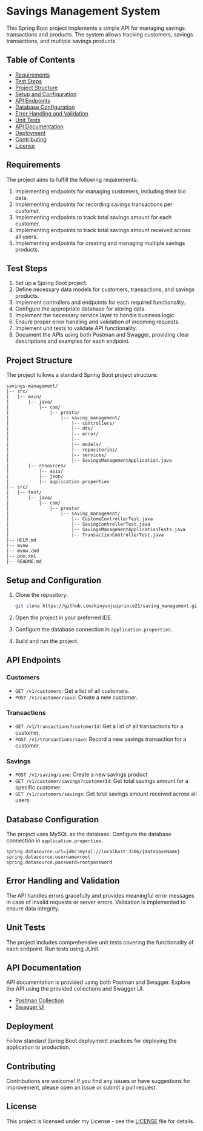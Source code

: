 # Savings Management System

This Spring Boot project implements a simple API for managing savings transactions and products. The system allows tracking customers, savings transactions, and multiple savings products.

## Table of Contents

- [Requirements](#requirements)
- [Test Steps](#test-steps)
- [Project Structure](#project-structure)
- [Setup and Configuration](#setup-and-configuration)
- [API Endpoints](#api-endpoints)
- [Database Configuration](#database-configuration)
- [Error Handling and Validation](#error-handling-and-validation)
- [Unit Tests](#unit-tests)
- [API Documentation](#api-documentation)
- [Deployment](#deployment)
- [Contributing](#contributing)
- [License](#license)

## Requirements

The project aims to fulfill the following requirements:

1. Implementing endpoints for managing customers, including their bio data.
2. Implementing endpoints for recording savings transactions per customer.
3. Implementing endpoints to track total savings amount for each customer.
4. Implementing endpoints to track total savings amount received across all users.
5. Implementing endpoints for creating and managing multiple savings products.

## Test Steps

1. Set up a Spring Boot project.
2. Define necessary data models for customers, transactions, and savings products.
3. Implement controllers and endpoints for each required functionality.
4. Configure the appropriate database for storing data.
5. Implement the necessary service layer to handle business logic.
6. Ensure proper error handling and validation of incoming requests.
7. Implement unit tests to validate API functionality.
8. Document the APIs using both Postman and Swagger, providing clear descriptions and examples for each endpoint.

## Project Structure

The project follows a standard Spring Boot project structure:

```plaintext
savings-management/
|-- src/
|   |-- main/
|       |-- java/
|           |-- com/
|               |-- presta/
|                   |-- saving_management/
|                       |-- controllers/
|                       |-- dto/
|                       |-- error/
|                       |-- 
|                       |-- models/
|                       |-- repositories/
|                       |-- services/
|                       |-- SavingsManagementApplication.java
|       |-- resources/
|           |-- apis/
|           |-- json/
|           |-- application.properties
|-- src/
|   |-- test/
|       |-- java/
|           |-- com/
|               |-- presta/
|                   |-- saving_management/
|                       |-- CustomeControllerTest.java
|                       |-- SavingControllerTest.java
|                       |-- SavingsManagementApplicationTests.java
|                       |-- TransactionControllerTest.java
|-- HELP.md
|-- mvnw
|-- mvnw.cmd
|-- pom.xml
|-- README.md
```

## Setup and Configuration

1. Clone the repository:

   ```bash
   git clone https://github.com/kinyanjuiprince21/saving_management.git
   ```

2. Open the project in your preferred IDE.

3. Configure the database connection in `application.properties`.

4. Build and run the project.

## API Endpoints

### Customers

- `GET /v1/customers`: Get a list of all customers.
- `POST /v1/customer/save`: Create a new customer.


### Transactions

- `GET /v1/transactions?customerId`: Get a list of all transactions for a customer.
- `POST /v1/transactions/save`: Record a new savings transaction for a customer.

### Savings

- `POST /v1/saving/save`: Create a new savings product.
- `GET /v1/customer/savings?customerId`: Get total savings amount for a specific customer.
- `GET /v1/customers/savings`: Get total savings amount received across all users.

## Database Configuration

The project uses MySQL as the database. Configure the database connection in `application.properties`.

```properties
spring.datasource.url=jdbc:mysql://localhost:3306/{databaseName}
spring.datasource.username=root
spring.datasource.password=rootpassword
```

## Error Handling and Validation

The API handles errors gracefully and provides meaningful error messages in case of invalid requests or server errors. Validation is implemented to ensure data integrity.

## Unit Tests

The project includes comprehensive unit tests covering the functionality of each endpoint. Run tests using JUnit.

## API Documentation

API documentation is provided using both Postman and Swagger. Explore the API using the provided collections and Swagger UI.

- [Postman Collection](link-to-postman-collection)
- [Swagger UI](http://localhost:8080/swagger-ui/index.html)

## Deployment

Follow standard Spring Boot deployment practices for deploying the application to production.

## Contributing

Contributions are welcome! If you find any issues or have suggestions for improvement, please open an issue or submit a pull request.

## License

This project is licensed under my License - see the [LICENSE](LICENSE) file for details.